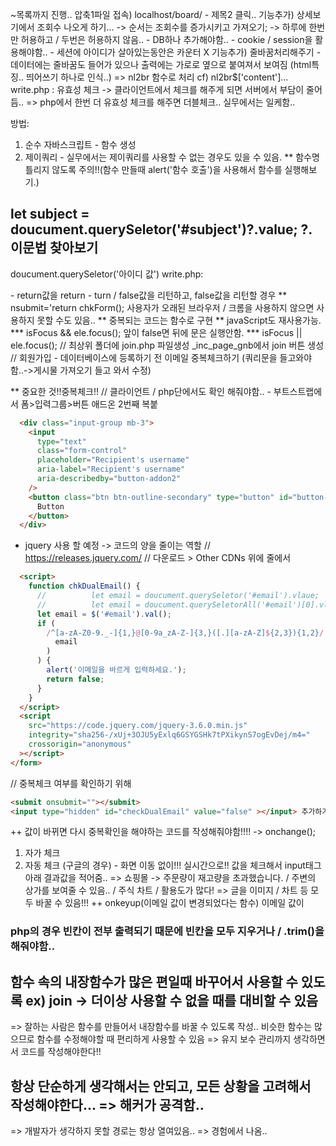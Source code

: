 ~목록까지 진행.. 압축1파일 접속) localhost/board/ - 제목2 클릭.. 기능추가)
상세보기에서 조회수 나오게 하기... -> 순서는 조회수를 증가시키고 가져오기; ->
하루에 한번만 허용하고 / 두번은 허용하지 않음.. - DB하나 추가해야함.. - cookie /
session을 활용해야함.. - 세션에 아이디가 살아있는동안은 카운터 X 기능추가)
줄바꿈처리해주기 - 데이터에는 줄바꿈도 들어가 있으나 출력에는 가로로 옆으로
붙여져서 보여짐 (html특징.. 띄어쓰기 하나로 인식..) => nl2br 함수로 처리
cf) nl2br$['content']...
write.php : 유효성 체크 -> 클라이언트에서 체크를 해주게 되면 서버에서 부담이 줄어듬.. => php에서 한번 더 유효성 체크를 해주면 더블체크..
실무에서는 일케함..

방법:
1. 순수 자바스크립트 - 함수 생성
2. 제이쿼리 - 실무에서는 제이쿼리를 사용할 수 없는 경우도 있을 수 있음. ** 함수명 틀리지 않도록 주의!!(함수 만들때 alert('함수 호출')을 사용해서 함수를 실행해보기.)
## let subject = doucument.querySeletor('#subject')?.value; ?. 이문법 찾아보기
doucument.querySeletor('아이디 값') write.php:
<form onsubmit="return chkForm();">
  - return값을 return - turn / false값을 리턴하고, false값을 리턴할 경우
  ** nsubmit='return chkForm(); 사용자가 오래된 브라우저 / 크롬을 사용하지 않으면 사용하지 못할 수도 있음.. ** 중복되는 코드는 함수로 구현 ** javaScript도 재사용가능. *** isFocus && ele.focus(); 앞이 false면 뒤에 문은 실행안함. ***
  isFocus || ele.focus(); // 최상위 폴더에 join.php 파일생성 _inc_page_gnb에서 join 버튼 생성 // 회원가입 - 데이터베이스에 등록하기 전 이메일 중복체크하기 (쿼리문을 들고와야함..->게시물 가져오기 들고 와서 수정)
  
  ** 중요한 것!!중복체크!! // 클라이언트 / php단에서도 확인 해줘야함.. - 부트스트랩에서 폼>입력그룹>버튼 애드온 2번째 복붙
```html
  <div class="input-group mb-3">
    <input
      type="text"
      class="form-control"
      placeholder="Recipient's username"
      aria-label="Recipient's username"
      aria-describedby="button-addon2"
    />
    <button class="btn btn-outline-secondary" type="button" id="button-addon2">
      Button
    </button>
  </div>
```
  - jquery 사용 할 예정 -> 코드의 양을 줄이는 역할 //
  https://releases.jquery.com/ // 다운로드 > Other CDNs 위에 줄에서
```html
  <script>
    function chkDualEmail() {
      //          let email = doucument.querySeletor('#email').vlaue;
      //          let email = doucument.querySeletorAll('#email')[0].vlaue;
      let email = $('#email').val();
      if (
        /^[a-zA-Z0-9._-]{1,}@[0-9a_zA-Z-]{3,}([.][a-zA-Z]${2,3}){1,2}/.test(
          email
        )
      ) {
        alert('이메일을 바르게 입력하세요.');
        return false;
      }
    }
  </script>
  <script
    src="https://code.jquery.com/jquery-3.6.0.min.js"
    integrity="sha256-/xUj+3OJU5yExlq6GSYGSHk7tPXikynS7ogEvDej/m4="
    crossorigin="anonymous"
  ></script>
</form>
```

// 중복체크 여부를 확인하기 위해
```html
<submit onsubmit=""></submit>
<input type="hidden" id="checkDualEmail" value="false" ></input> 추가하기
```
++ 값이 바뀌면 다시 중복확인을 해야하는 코드를 작성해줘야함!!!! -> onchange();
  1) 자가 체크
  2) 자동 체크 (구글의 경우)
    - 화면 이동 없이!!! 실시간으로!! 값을 체크해서 input태그 아래 결과값을 적어줌..
  => 쇼핑몰 -> 주문량이 재고량을 초과했습니다. / 주변의 상가를 보여줄 수 있음.. / 주식 차트 / 활용도가 많다!
  => 글을 이미지 / 차트 등 모두 바꿀 수 있음!!!
++ onkeyup(이메일 값이 변경되었다는 함수)
이메일 값이 

### php의 경우 빈칸이 전부 출력되기 때문에 빈칸을 모두 지우거나 / .trim()을 해줘야함..

## 함수 속의 내장함수가 많은 편일때 바꾸어서 사용할 수 있도록 ex) join -> 더이상 사용할 수 없을 때를 대비할 수 있음
=> 잘하는 사람은 함수를 만들어서 내장함수를 바꿀 수 있도록 작성.. 비슷한 함수는 많으므로 함수를 수정해야할 때 편리하게 사용할 수 있음
=> 유지 보수 관리까지 생각하면서 코드를 작성해야한다!!

## 항상 단순하게 생각해서는 안되고, 모든 상황을 고려해서 작성해야한다... => 해커가 공격함..
=> 개발자가 생각하지 못할 경로는 항상 열여있음.. => 경험에서 나옴..